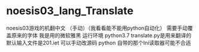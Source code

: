 # noesis03_lang_Translate
noesis03游戏的机翻中文 （手动）（我看看能不能用python自动化）
需要手动覆盖原来的字体 我是用的微软雅黑
运行环境 python3.7 
translate.py是用来翻译的 默认输入文件是201.iet 可以手动改源码
python 自带的那个Ini读取器可能不合适
